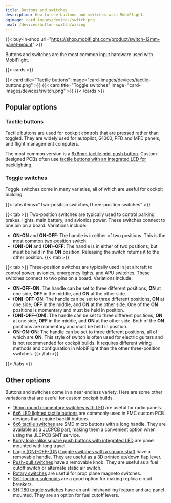 ```yaml
---
title: Buttons and switches
description: How to use buttons and switches with MobiFlight.
ogimage: card-images/devices/switch.png
next: /devices/button-switch/wiring
---
```


{{< buy-in-shop url="https://shop.mobiflight.com/product/switch-12mm-panel-mount" >}}

Buttons and switches are the most common input hardware used with MobiFlight.

{{< cards >}}

{{< card title="Tactile buttons" image="card-images/devices/tactile-buttons.png" >}}
{{< card title="Toggle switches" image="card-images/devices/switch.png" >}}
{{< /cards >}}

## Popular options

### Tactile buttons

Tactile buttons are used for cockpit controls that are pressed rather than toggled. They are widely used for autopilot, G1000, PFD and MFD panels, and flight management computers.

The most common version is a [6x6mm tactile mini push button](https://www.aliexpress.us/item/3256802301084670.html). Custom-designed PCBs often use [tactile buttons with an integrated LED for backlighting](https://www.aliexpress.us/item/3256802787412892.html).

### Toggle switches

Toggle switches come in many varieties, all of which are useful for cockpit building.

{{< tabs items="Two-position switches,Three-position switches" >}}

{{< tab >}}
Two-position switches are typically used to control parking brakes, lights, main battery, and avionics power. These switches connect to one pin on a board. Variations include:

- **ON-ON** and **ON-OFF**: The handle is in either of two positions. This is the most common two-position switch.
- **(ON)-ON** and **(ON)-OFF**: The handle is in either of two positions, but must be held in the **ON** position. Releasing the switch returns it to the other position.
  {{< /tab >}}

{{< tab >}}
Three-position switches are typically used in jet aircraft to control power, avionics, emergency lights, and APU switches. These switches connect to two pins on a board. Variations include:

- **ON-OFF-ON**: The handle can be set to three different positions, **ON** at one side, **OFF** in the middle, and **ON** at the other side.
- **(ON)-OFF-ON**: The handle can be set to three different positions, **ON** at one side, **OFF** in the middle, and **ON** at the other side. One of the **ON** positions is momentary and must be held in position.
- **(ON)-OFF-(ON)**: The handle can be set to three different positions, **ON** at one side, **OFF** in the middle, and **ON** at the other side. Both of the **ON** positions are momentary and must be held in position.
- **ON-ON-ON**: The handle can be set to three different positions, all of which are **ON**. This style of switch is often used for electric guitars and is not recommended for cockpit builds. It requires different wiring methods and configuration in MobiFlight than the other three-position switches.
  {{< /tab >}}

{{< /tabs >}}

## Other options

Buttons and switches come in a near endless variety. Here are some other variations that are useful for custom cockpit builds.

- [16mm round momentary switches with LED](https://www.aliexpress.us/item/3256801735242282.html) are useful for radio panels.
- [6x6 LED lighted tactile buttons](https://www.aliexpress.us/item/3256802787412892.html) are commonly used in FMC custom PCB designs that require backlit buttons.
- [6x6 tactile switches](https://www.aliexpress.com/w/wholesale-SKPMAME010.html) are SMD micro buttons with a long handle. They are available as a [JLCPCB part](https://jlcpcb.com/partdetail/Alpsalpine-SKPMAME010/C115348), making them a convenient option when using the JLCPCB SMT service.
- [Korry look-alike square push buttons with integrated LED](https://www.aliexpress.us/item/3256803500293528.html) are panel mounted with long travel.
- [Large (ON)-OFF-(ON) toggle switches with a square shaft](https://www.aliexpress.us/item/3256805652958358.html) have a removable handle. They are useful as a 3D printed up/down flap lever.
- [Push-pull switches](https://www.aliexpress.us/item/3256806453888352.html) have a removable knob. They are useful as a fuel cutoff switch or alternate static air switch.
- [Rotary switches](https://www.aliexpress.us/item/3256806795333343.html) are useful for prop plane magneto switches.
- [Self-locking solenoids](https://www.aliexpress.us/item/3256801925103710.html) are a good option for making replica circuit breakers.
- [SH T80 toggle switches](https://www.aliexpress.us/item/3256803730661464.html) have an anti-mishandling feature and are panel mounted. They are an option for fuel cutoff levers.
